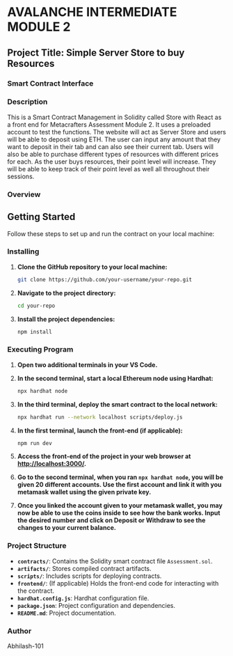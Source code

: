 
# **AVALANCHE INTERMEDIATE MODULE 2**

## Project Title: Simple Server Store to buy Resources 

### **Smart Contract Interface**



### **Description**
<!-- ![image](https://github.com/user-attachments/assets/9f68fc8e-1af3-4efa-aff6-b4b206799edc)-->
This is a Smart Contract Management in Solidity called Store with React as a front end for Metacrafters Assessment Module 2. It uses a preloaded account to test the functions. The website will act as Server Store and users will be able to deposit using ETH. The user can input any amount that they want to deposit in their tab and can also see their current tab. Users will also be able to purchase different types of resources with different prices for each. As the user buys resources, their point level will increase. They will be able to keep track of their point level as well all throughout their sessions.

### **Overview**


## **Getting Started**

Follow these steps to set up and run the contract on your local machine:

### **Installing**

1. **Clone the GitHub repository to your local machine:**

   ```bash
   git clone https://github.com/your-username/your-repo.git
   ```

2. **Navigate to the project directory:**

   ```bash
   cd your-repo
   ```

3. **Install the project dependencies:**

   ```bash
   npm install
   ```

### **Executing Program**

1. **Open two additional terminals in your VS Code.**

2. **In the second terminal, start a local Ethereum node using Hardhat:**

   ```bash
   npx hardhat node
   ```

3. **In the third terminal, deploy the smart contract to the local network:**

   ```bash
   npx hardhat run --network localhost scripts/deploy.js
   ```

4. **In the first terminal, launch the front-end (if applicable):**

   ```bash
   npm run dev
   ```

5. **Access the front-end of the project in your web browser at [http://localhost:3000/](http://localhost:3000/).**

6. **Go to the second terminal, when you ran `npx hardhat node`, you will be given 20 different accounts. Use the first account and link it with you metamask wallet using the given private key.**

7. **Once you linked the account given to your metamask wallet, you may now be able to use the coins inside to see how the bank works.
Input the desired number and click on Deposit or Withdraw to see the changes to your current balance.**

### **Project Structure**

- **`contracts/`**: Contains the Solidity smart contract file `Assessment.sol`.
- **`artifacts/`**: Stores compiled contract artifacts.
- **`scripts/`**: Includes scripts for deploying contracts.
- **`frontend/`**: (If applicable) Holds the front-end code for interacting with the contract.
- **`hardhat.config.js`**: Hardhat configuration file.
- **`package.json`**: Project configuration and dependencies.
- **`README.md`**: Project documentation.

### **Author**

Abhilash-101




